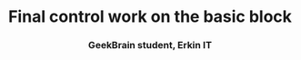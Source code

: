 <h1 align="center">Final control work on the basic block</h1>
<h3 align="center">GeekBrain student, Erkin IT </h3>